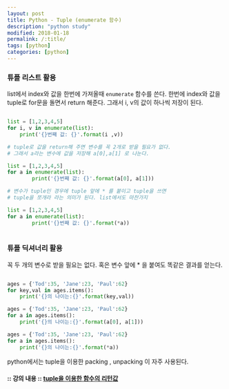 ```yaml
---
layout: post
title: Python - Tuple (enumerate 함수)
description: "python study"
modified: 2018-01-18
permalink: /:title/
tags: [python]
categories: [python]
---
```



### 튜플 리스트 활용

list에서 index와 값을 한번에 가져올때 `enumerate` 함수를 쓴다.
한번에 index와 값을 tuple로 for문을 돌면서 return 해준다.
그래서 i, v의 값이 하나씩 저장이 된다.

```python

list = [1,2,3,4,5]
for i, v in enumerate(list):
    print('{}번째 값: {}'.format(i ,v))

# tuple로 값을 return해 주면 변수를 꼭 2개로 받을 필요가 없다. 
# 그래서 a라는 변수에 값을 저장해 a[0],a[1] 로 나눈다.

list = [1,2,3,4,5]
for a in enumerate(list):
        print('{}번째 값: {}'.format(a[0], a[1]))

# 변수가 tuple인 경우에 tuple 앞에 * 를 붙이고 tuple을 쓰면 
# tuple을 쪼개라 라는 의미가 된다. list에서도 마찬가지

list = [1,2,3,4,5]
for a in enumerate(list):
        print('{}번째 값: {}'.format(*a))
        
```


### 튜플 딕셔너리 활용

꼭 두 개의 변수로 받을 필요는 없다.
혹은 변수 앞에 * 을 붙여도 똑같은 결과를 얻는다.

```python

ages = {'Tod':35, 'Jane':23, 'Paul':62}
for key,val in ages.items():
    print('{}의 나이는:{}'.format(key,val))

ages = {'Tod':35, 'Jane':23, 'Paul':62}
for a in ages.items():
    print('{}의 나이는:{}'.format(a[0], a[1]))

ages = {'Tod':35, 'Jane':23, 'Paul':62}
for a in ages.items():
    print('{}의 나이는:{}'.format(*a))

```

python에서는 tuple을 이용한 packing , unpacking 이 자주 사용된다.



#### :: 강의 내용 ::  [tuple을 이용한 함수의 리턴값](https://programmers.co.kr/learn/courses/2/lessons/290)

